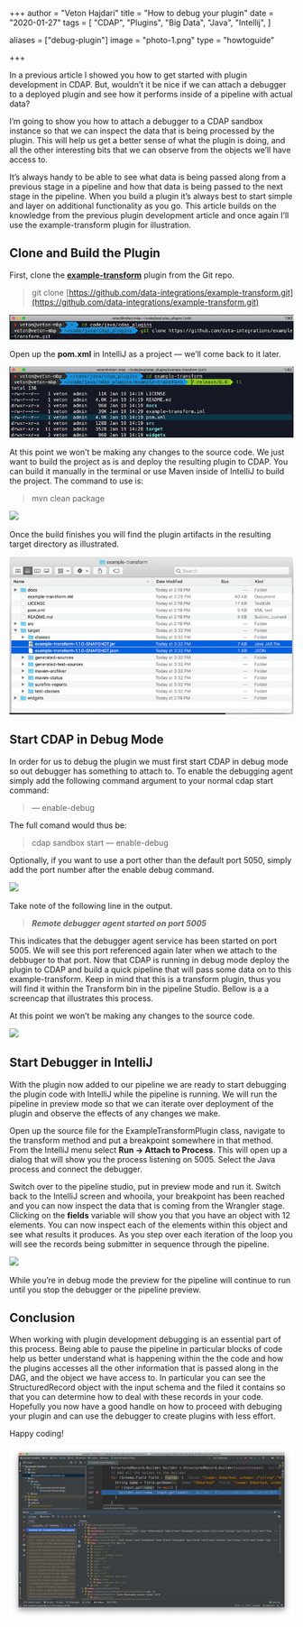 +++
author = "Veton Hajdari"
title = "How to debug your plugin"
date = "2020-01-27"
tags = [
    "CDAP",
    "Plugins",
    "Big Data",
    "Java",
    "Intellij",
]

aliases = ["debug-plugin"]
image = "photo-1.png"
type = "howtoguide"

+++

In a previous article I showed you how to get started with plugin development in CDAP. But, wouldn’t it be nice if we can attach a debugger to a deployed plugin and see how it performs inside of a pipeline with actual data?

I’m going to show you how to attach a debugger to a CDAP sandbox instance so that we can inspect the data that is being processed by the plugin. This will help us get a better sense of what the plugin is doing, and all the other interesting bits that we can observe from the objects we’ll have access to.

It’s always handy to be able to see what data is being passed along from a previous stage in a pipeline and how that data is being passed to the next stage in the pipeline. When you build a plugin it’s always best to start simple and layer on additional functionality as you go. This article builds on the knowledge from the previous plugin development article and once again I’ll use the example-transform plugin for illustration.

**Clone and Build the Plugin**
------------------------------

First, clone the [**example-transform**](https://github.com/data-integrations/example-transform.git) plugin from the Git repo.

> git clone [https://github.com/data-integrations/example-transform.git](https://github.com/data-integrations/example-transform.git)

![](photo-2.png)

Open up the **pom.xml** in IntelliJ as a project — we’ll come back to it later.

![](photo-3.png)

At this point we won’t be making any changes to the source code. We just want to build the project as is and deploy the resulting plugin to CDAP. You can build it manually in the terminal or use Maven inside of IntelliJ to build the project. The command to use is:

> mvn clean package

![](https://i.ibb.co/HgMWK22/photo-4.gif)

Once the build finishes you will find the plugin artifacts in the resulting target directory as illustrated.

![](photo-5.png)

**Start CDAP in Debug Mode**
----------------------------

In order for us to debug the plugin we must first start CDAP in debug mode so out debugger has something to attach to. To enable the debugging agent simply add the following command argument to your normal cdap start command:

> — enable-debug

The full comand would thus be:

> cdap sandbox start — enable-debug

Optionally, if you want to use a port other than the default port 5050, simply add the port number after the enable debug command.

![](https://i.ibb.co/LzqCZN0/photo-6.gif)

Take note of the following line in the output.

> **_Remote debugger agent started on port 5005_**

This indicates that the debugger agent service has been started on port 5005. We will see this port referenced again later when we attach to the debbuger to that port. Now that CDAP is running in debug mode deploy the plugin to CDAP and build a quick pipeline that will pass some data on to this example-transform. Keep in mind that this is a transform plugin, thus you will find it within the Transform bin in the pipeline Studio. Bellow is a a screencap that illustrates this process.

At this point we won’t be making any changes to the source code.

![](https://i.ibb.co/QfjswhV/photo-7.gif)


**Start Debugger in IntelliJ**
------------------------------

With the plugin now added to our pipeline we are ready to start debugging the plugin code with IntelliJ while the pipeline is running. We will run the pipeline in preview mode so that we can iterate over deployment of the plugin and observe the effects of any changes we make.

Open up the source file for the ExampleTransformPlugin class, navigate to the transform method and put a breakpoint somewhere in that method. From the IntelliJ menu select **Run → Attach to Process**. This will open up a dialog that will show you the process listening on 5005. Select the Java process and connect the debugger.

Switch over to the pipeline studio, put in preview mode and run it. Switch back to the IntelliJ screen and whooila, your breakpoint has been reached and you can now inspect the data that is coming from the Wrangler stage. Clicking on the **fields** variable will show you that you have an object with 12 elements. You can now inspect each of the elements within this object and see what results it produces. As you step over each iteration of the loop you will see the records being submitter in sequence through the pipeline.

![](https://i.ibb.co/z2Q8GFy/photo-8.gif)


While you’re in debug mode the preview for the pipeline will continue to run until you stop the debugger or the pipeline preview.

Conclusion
----------

When working with plugin development debugging is an essential part of this process. Being able to pause the pipeline in particular blocks of code help us better understand what is happening within the the code and how the plugins accesses all the other information that is passed along in the DAG, and the object we have access to. In particular you can see the StructuredRecord object with the input schema and the filed it contains so that you can determine how to deal with these records in your code. Hopefully you now have a good handle on how to proceed with debuging your plugin and can use the debugger to create plugins with less effort.

Happy coding!

![](photo-9.png)
